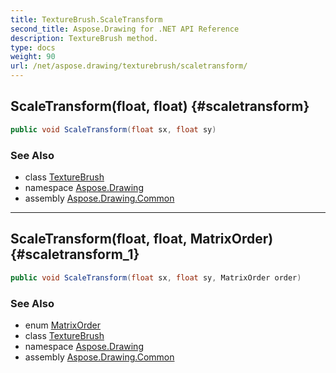 ```yaml
---
title: TextureBrush.ScaleTransform
second_title: Aspose.Drawing for .NET API Reference
description: TextureBrush method. 
type: docs
weight: 90
url: /net/aspose.drawing/texturebrush/scaletransform/
---
```

## ScaleTransform(float, float) {#scaletransform}

```csharp
public void ScaleTransform(float sx, float sy)
```

### See Also

* class [TextureBrush](../)
* namespace [Aspose.Drawing](../../texturebrush/)
* assembly [Aspose.Drawing.Common](../../../)

---

## ScaleTransform(float, float, MatrixOrder) {#scaletransform_1}

```csharp
public void ScaleTransform(float sx, float sy, MatrixOrder order)
```

### See Also

* enum [MatrixOrder](../../../aspose.drawing.drawing2d/matrixorder/)
* class [TextureBrush](../)
* namespace [Aspose.Drawing](../../texturebrush/)
* assembly [Aspose.Drawing.Common](../../../)


